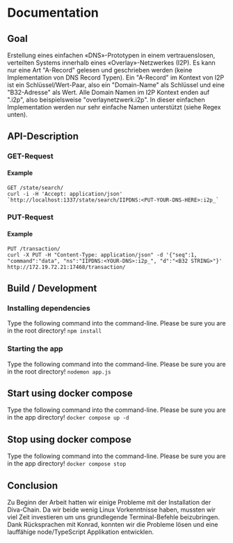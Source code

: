 # Documentation

## Goal
Erstellung eines einfachen «DNS»-Prototypen in einem vertrauenslosen, verteilten Systems innerhalb eines «Overlay»-Netzwerkes (I2P). Es kann nur eine Art "A-Record" gelesen und geschrieben werden (keine Implementation von DNS Record Typen). Ein "A-Record" im Kontext von I2P ist ein Schlüssel/Wert-Paar, also ein "Domain-Name" als Schlüssel und eine "B32-Adresse" als Wert. Alle Domain Namen im I2P Kontext enden auf ".i2p", also beispielsweise "overlaynetzwerk.i2p". In dieser einfachen Implementation werden nur sehr einfache Namen unterstützt (siehe Regex unten).

## API-Description

### GET-Request

#### Example

```
GET /state/search/
curl -i -H 'Accept: application/json' `http://localhost:1337/state/search/IIPDNS:<PUT-YOUR-DNS-HERE>:i2p_`
```

### PUT-Request

#### Example

```
PUT /transaction/
curl -X PUT -H "Content-Type: application/json" -d '{"seq":1, "command":"data", "ns":"IIPDNS:<YOUR-DNS>:i2p_", "d":"<B32 STRING>"}' http://172.19.72.21:17468/transaction/
```

## Build / Development

### Installing dependencies
Type the following command into the command-line. Please be sure you are in the root directory!
`npm install`

### Starting the app
Type the following command into the command-line. Please be sure you are in the root directory!
`nodemon app.js` 

## Start using docker compose
Type the following command into the command-line. Please be sure you are in the app directory!
`docker compose up -d`

## Stop using docker compose
Type the following command into the command-line. Please be sure you are in the app directory!
`docker compose stop`

## Conclusion
Zu Beginn der Arbeit hatten wir einige Probleme mit der Installation der Diva-Chain. Da wir beide wenig Linux Vorkenntnisse haben, mussten wir viel Zeit investieren um uns grundlegende Terminal-Befehle beizubringen.
Dank Rücksprachen mit Konrad, konnten wir die Probleme lösen und eine lauffähige node/TypeScript Applikation entwicklen.
